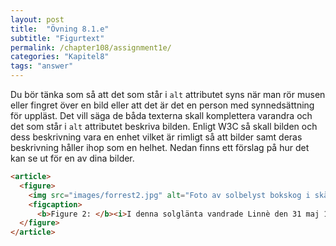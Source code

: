 ```yaml
---
layout: post
title:  "Övning 8.1.e"
subtitle: "Figurtext"
permalink: /chapter108/assignment1e/
categories: "Kapitel8"
tags: "answer"
---
```

Du bör tänka som så att det som står i `alt` attributet syns när man rör musen eller fingret över en bild eller att det är det en person med synnedsättning för uppläst. Det vill säga de båda texterna skall komplettera varandra och det som står i `alt` attributet beskriva bilden.
Enligt W3C så skall bilden och dess beskrivning vara en enhet vilket är rimligt så att bilder samt deras beskrivning håller ihop som en helhet. Nedan finns ett förslag på hur det kan se ut för en av dina bilder.

```html
<article>
  <figure>
    <img src="images/forrest2.jpg" alt="Foto av solbelyst bokskog i skåne." width="200" height="400">
    <figcaption>
      <b>Figure 2: </b><i>I denna solglänta vandrade Linnè den 31 maj 1749. Enligt lokal hörsägen sägs att han vilade samt svalkade sina fötter i bäcken.</i></figcaption>
  </figure>
</article>
```
